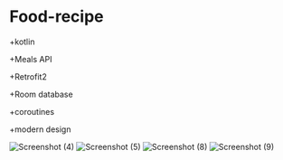 # Food-recipe

+kotlin

+Meals API

+Retrofit2

+Room database

+coroutines

+modern design


![Screenshot (4)](https://user-images.githubusercontent.com/108394058/191504759-c471b797-b2a8-4327-ac32-db3bd249895a.png)
![Screenshot (5)](https://user-images.githubusercontent.com/108394058/191505044-703d51bb-5ee8-4720-8f3b-a4520944e205.png)
![Screenshot (8)](https://user-images.githubusercontent.com/108394058/191505062-cb03c685-1edb-4ca7-bccd-22979cc2a09e.png)
![Screenshot (9)](https://user-images.githubusercontent.com/108394058/191505096-a18cf8e8-4520-43cb-aa16-bb321699796e.png)
